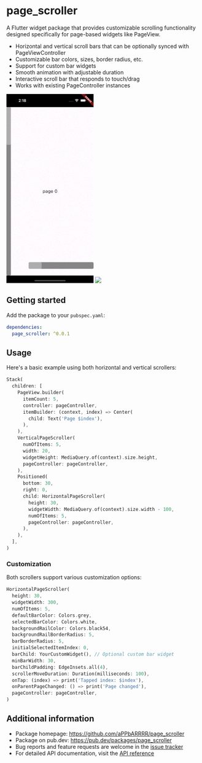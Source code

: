 <!--
This README describes the package. If you publish this package to pub.dev,
this README's contents appear on the landing page for your package.

For information about how to write a good package README, see the guide for
[writing package pages](https://dart.dev/tools/pub/writing-package-pages).

For general information about developing packages, see the Dart guide for
[creating packages](https://dart.dev/guides/libraries/create-packages)
and the Flutter guide for
[developing packages and plugins](https://flutter.dev/to/develop-packages).
-->

# page_scroller

A Flutter widget package that provides customizable scrolling functionality designed specifically for page-based widgets like PageView.

- Horizontal and vertical scroll bars that can be optionally synced with PageViewController
- Customizable bar colors, sizes, border radius, etc.
- Support for custom bar widgets
- Smooth animation with adjustable duration
- Interactive scroll bar that responds to touch/drag
- Works with existing PageController instances

<p float="left">
  <img src="https://raw.githubusercontent.com/aPPbARRRR/page_scroller/main/example/demo.gif" width="45%" />
  <img src="https://raw.githubusercontent.com/aPPbARRRR/page_scroller/main/example/demo_2.gif" width="45%" />
</p>

## Getting started

Add the package to your `pubspec.yaml`:

```yaml
dependencies:
  page_scroller: ^0.0.1
```

## Usage

Here's a basic example using both horizontal and vertical scrollers:

```dart
Stack(
  children: [
    PageView.builder(
      itemCount: 5,
      controller: pageController,
      itemBuilder: (context, index) => Center(
        child: Text('Page $index'),
      ),
    ),
    VerticalPageScroller(
      numOfItems: 5,
      width: 20,
      widgetHeight: MediaQuery.of(context).size.height,
      pageController: pageController,
    ),
    Positioned(
      bottom: 30,
      right: 0,
      child: HorizontalPageScroller(
        height: 30,
        widgetWidth: MediaQuery.of(context).size.width - 100,
        numOfItems: 5,
        pageController: pageController,
      ),
    ),
  ],
)
```

### Customization

Both scrollers support various customization options:

```dart
HorizontalPageScroller(
  height: 30,
  widgetWidth: 300,
  numOfItems: 5,
  defaultBarColor: Colors.grey,
  selectedBarColor: Colors.white,
  backgroundRailColor: Colors.black54,
  backgroundRailBorderRadius: 5,
  barBorderRadius: 5,
  initialSelectedItemIndex: 0,
  barChild: YourCustomWidget(), // Optional custom bar widget
  minBarWidth: 30,
  barChildPadding: EdgeInsets.all(4),
  scrollerMoveDuration: Duration(milliseconds: 100),
  onTap: (index) => print('Tapped index: $index'),
  onParentPageChanged: () => print('Page changed'),
  pageController: pageController,
)
```

## Additional information

- Package homepage: https://github.com/aPPbARRRR/page_scroller
- Package on pub.dev: https://pub.dev/packages/page_scroller
- Bug reports and feature requests are welcome in the [issue tracker](https://github.com/aPPbARRRR/page_scroller/issues)
- For detailed API documentation, visit the [API reference](https://pub.dev/documentation/page_scroller/latest/)

